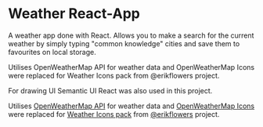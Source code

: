 # Weather React-App
A weather app done with React. Allows you to make a search for the current weather by simply typing "common knowledge" cities and save them to favourites on local storage.

Utilises OpenWeatherMap API for weather data and OpenWeatherMap Icons were replaced for Weather Icons pack from @erikflowers project.

For drawing UI Semantic UI React was also used in this project.


Utilises [OpenWeatherMap API](https://openweathermap.org/) for weather data and [OpenWeatherMap Icons](https://openweathermap.org/weather-conditions) were replaced for [Weather Icons pack](http://erikflowers.github.io/weather-icons/) from [@erikflowers](https://github.com/erikflowers)  project.  
